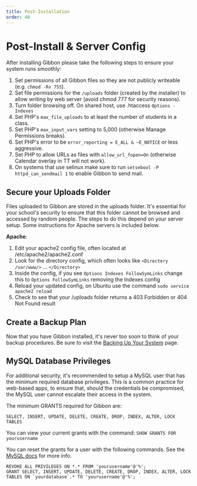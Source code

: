 ```yaml
---
title: Post-Installation
order: 40
---
```

# Post-Install & Server Config

After installing Gibbon please take the following steps to ensure your system runs smoothly:

 1. Set permissions of all Gibbon files so they are not publicly writeable (e.g. `chmod -Rv 755`).
 2. Set file permissions for the `/uploads` folder (created by the installer) to allow writing by web server (avoid chmod 777 for security reasons).
 3. Turn folder browsing off. On shared host, use .htaccess `Options -Indexes`
 4. Set PHP's `max_file_uploads` to at least the number of students in a class.
 5. Set PHP's `max_input_vars` setting to 5,000 (otherwise Manage Permissions breaks).
 6. Set PHP's error to be `error_reporting = E_ALL & ~E_NOTICE` or less aggressive.
 7. Set PHP to allow URLs as files with `allow_url_fopen=On` (otherwise Calendar overlay in TT will not work). 
 8. On systems that use selinux make sure to run `setsebool -P httpd_can_sendmail 1` to enable Gibbon to send mail.

## Secure your Uploads Folder

Files uploaded to Gibbon are stored in the uploads folder. It's essential for your school's security to ensure that this folder cannot be browsed and accessed by random people. The steps to do this depend on your server setup. Some instructions for Apache servers is included below.

**Apache**:

1.  Edit your apache2 config file, often located at /etc/apache2/apache2.conf
2.  Look for the directory config, which often looks like `<Directory /var/www/>` ... `</Directory>`
3.  Inside the config, if you see `Options Indexes FollowSymLinks` change this to `Options FollowSymLinks` removing the Indexes config
4.  Reload your updated config, on Ubuntu use the command `sudo service apache2 reload`
5.  Check to see that your /uploads folder returns a 403 Forbidden or 404 Not Found result

## Create a Backup Plan

Now that you have Gibbon installed, it's never too soon to think of your backup procedures. Be sure to visit the [Backing Up Your System](/administration/backing-up-your-system) page.

## MySQL Database Privileges

For additional security, it's recommended to setup a MySQL user that has the minimum required database privileges. This is a common practice for web-based apps, to ensure that, should the credentials be compromised, the MySQL user cannot escalate their access in the system.

The minimum GRANTS required for Gibbon are: 
```
SELECT, INSERT, UPDATE, DELETE, CREATE, DROP, INDEX, ALTER, LOCK TABLES
```

You can view your current grants with the command:
`SHOW GRANTS FOR yourusername`

You can reset the grants for a user with the following commands. See the [MySQL docs](https://dev.mysql.com/doc/refman/8.0/en/show-grants.html) for more info.
```
REVOKE ALL PRIVILEGES ON *.* FROM 'yourusername'@'%';
GRANT SELECT, INSERT, UPDATE, DELETE, CREATE, DROP, INDEX, ALTER, LOCK TABLES ON `yourdatabase`.* TO 'yourusername'@'%';
```
